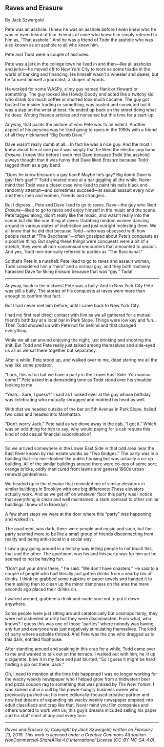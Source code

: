 ## Raves and Erasure

By Jack Szwergold

Pete was an asshole. I knew he was an asshole before I even knew who he was or even heard of him. Friends of mine who knew him simply referred to him as, “That asshole.” And he was a friend of Todd the asshole who was also known as an asshole to all who knew him.

Pete and Todd were a couple of assholes.

Pete was a jerk in the college town he lived in and then—like all assholes and jerks—he moved off to New York City to work as some toadie in the world of banking and financing. He himself wasn’t a wheeler and dealer, but he fancied himself a journalist; a shaper of words.

He worked for some WASPy, slimy guy named Hank or Howard or something. The guy looked like Howdy Doody and acted like a twitchy kid who drank too much coffee or snorted took much cocaine. The guy got busted for insider trading or something, was busted and convicted but it was a slap on the wrist at best. He ended up back on the street doing what he does: Writing finance articles and nonsense but this time for a start-up.
 
Anyway, that paints the picture of who Pete was to an extent. Another aspect of his persona was he liked going to raves in the 1990s with a friend of all they nicknamed “Big Dumb Dave.”

Dave wasn’t really dumb at all… In fact he was a nice guy. And the most I knew about him at one point was simply that he liked the electro-pop band *Erasure*. I knew this before I even met Dave because Todd (the asshole) always thought that it was funny that Dave liked *Erasure* because Todd tagged them as a gay band.

“Does he know *Erasure*’s a gay band! Maybe he’s gay? Big dumb Dave is gay! He’s gay!!!” Todd shouted once at a bar giggling all the while. Never mind that Todd was a closet case who liked to paint his nails black and randomly attempt—and sometimes succeed—at sexual assault every now and then; men and women, friends and strangers.

But I digress… Pete and Dave liked to go to raves. Dave—the guy who liked *Erasure*—liked to go to raves and enjoy himself in the music and the scene. Pete tagged along, didn’t really like the music, and wasn’t really into the scene but did like one thing at raves: Grabbing random women dancing around in various states of inebriation and just outright molesting them. We all knew that he did that because Todd—who was obsessed with how people react at “The Bacchanal”—often gossiped about Pete’s conquests as a positive thing. But saying these things were conquests were a bit of a stretch; they were all non-consensual encounters that amounted to assault. And yes, Todd non-ironically referred to parties as “The Bacchanal.”

So that’s Pete in a nutshell: Pete liked to go to raves and assault women, Todd considered him a “hero” and a normal guy, and they both routinely harassed Dave for liking *Erasure* because that was “gay.” Tada!

***

Anyway, back in the midwest Pete was a bully. And in New York City Pete was still a bully. The stories of his conquests at raves were more than enough to confirm that fact.

But I had never met him before, until I came back to New York City.

I had my first real direct contact with him as we all gathered for a mutual friend’s birthday at a local bar in Park Slope. Things were low key and fun… Then Todd showed up with Pete not far behind and that changed everything.

While we all sat around enjoying the night; just drinking and shooting the shit. But Todd and Pete really just talked among themselves and side-eyed us all as we sat there together but separately.

After a while, Pete stood up, and walked over to me, dead staring me all the way like some predator.

“Look, this is fun but we have a party in the Lower East Side. You wanna come?” Pete asked in a demanding tone as Todd stood over his shoulder looking to me.

“Yeah… Sure, I guess?” I said as I looked over at the guy whose birthday was celebrating who mutually shrugged and nodded his head as well.

With that we headed outside of the bar on 5th Avenue in Park Slope, hailed two cabs and headed into Manhattan.

“Don’t worry Jack,” Pete said as we drove away in the cab, “I got it.” Which was an odd thing for him to say; why would paying for a cab require this kind of odd casual financial subordination?

***

So we arrived somewhere in the Lower East Side in that odd area near the East River known by real estate wonks as “Two Bridges.” The party was in a building that—to me—looked like public housing but was actually a co-op building. All of the similar buildings around there were co-ops of some sort; orange bricks, oddly manicured front lawns and general 1960s urban renewal genteelness.

We headed up in the elevator that reminded me of similar elevators in similar buildings in Brooklyn with one big difference: These elevators actually work. And as we get off on whatever floor this party was I notice that everything is clean and well maintained; a stark contrast to other similar buildings I knew of in Brooklyn.

A few short steps we were at the door where this “party” was happening and walked in.

The apartment was dark, theer were people and music and such, but the party seemed more to be like a small group of friends disconnecting from reality and being anti-social in a social way.

I saw a guy going around in a twitchy way telling people to not touch this, that and the other. The apartment was his and this party was for him yet he seemed to not be having fun.

“Don’t put your drink there, ” he said. “We don’t have coasters.” He said to a couple of people who had literally just gotten drinks from a nearby bin of drinks. I think he grabbed some napkins or paper towels and handed it to them asking then to clean up the minor dampness on the area the mere seconds ago placed their drinks on.

I walked around, grabbed a drink and made sure not to put it down anywhere.

Some people were just sitting around catatonically but cosmopolitanly; they were not dishevled or drity but they were disconnected. From what, who knows? I guess this was one of those “parties” where nobody was having any fun and everyone was just negatively stimulating themselves. The kind of party where assholes thrived. And Pete was the one who dragged us to this dark, entitled flophouse.

After standing around and soaking in this crap for a while, Todd came over to me and wanted to talk out on the terrace. I walked out with him, he lit up a cigarette, blew it in my face and just blurted, “So I guess it might be hard finding a job out there, Jack.”

Oh, I need to mention at the time this happened I was no longer working for the wacky weekly newspaper who I helped grow from a midwstern beer and pizza coupon rag to something that was praised by *The New Yorker*. I was kicked out in a cull by the power-hungry business owner who previously pushed out his more editorially-focused creative partner and now had dreams of expanding his wacky weekly newspaper empired into adult classifieds and crap like that. Never mind you film companies and others wanted to work with us; this guy’s dreams inlcuded selling his paper and his staff short at any and every turn.

***

*Raves and Erasure (c) Copyright by Jack Szwergold; written on February 23, 2019. This work is licensed under a Creative Commons Attribution-NonCommercial-ShareAlike 4.0 International License (CC-BY-NC-SA-4.0).*